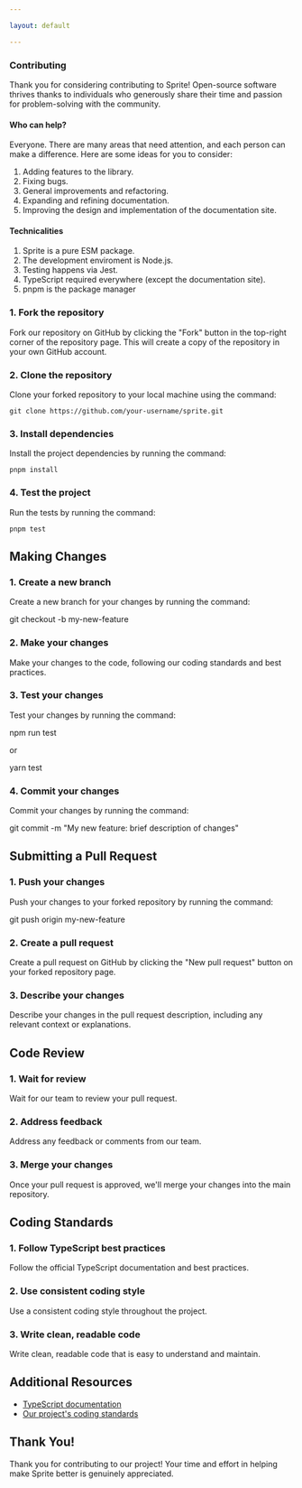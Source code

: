```yaml
---

layout: default

---
```

### Contributing

Thank you for considering contributing to Sprite! Open-source software thrives thanks to individuals who generously share their time and passion for problem-solving with the community.

#### Who can help?

Everyone. There are many areas that need attention, and each person can make a difference. Here are some ideas for you to consider:

1. Adding features to the library.
2. Fixing bugs.
3. General improvements and refactoring.
4. Expanding and refining documentation.
5. Improving the design and implementation of the documentation site.

#### Technicalities

1. Sprite is a pure ESM package.
2. The development enviroment is Node.js.
3. Testing happens via Jest.
4. TypeScript required everywhere (except the documentation site).
5. pnpm is the package manager

### 1. Fork the repository

Fork our repository on GitHub by clicking the "Fork" button in the top-right corner of the repository page. This will create a copy of the repository in your own GitHub account.

### 2. Clone the repository

Clone your forked repository to your local machine using the command:

```
git clone https://github.com/your-username/sprite.git
```

### 3. Install dependencies

Install the project dependencies by running the command:

```
pnpm install
```

### 4. Test the project

Run the tests by running the command:

```
pnpm test
```

**Making Changes**
----------------

### 1. Create a new branch

Create a new branch for your changes by running the command:

git checkout -b my-new-feature

### 2. Make your changes

Make your changes to the code, following our coding standards and best practices.

### 3. Test your changes

Test your changes by running the command:

npm run test

or

yarn test

### 4. Commit your changes

Commit your changes by running the command:

git commit -m "My new feature: brief description of changes"

**Submitting a Pull Request**
-----------------------------

### 1. Push your changes

Push your changes to your forked repository by running the command:

git push origin my-new-feature

### 2. Create a pull request

Create a pull request on GitHub by clicking the "New pull request" button on your forked repository page.

### 3. Describe your changes

Describe your changes in the pull request description, including any relevant context or explanations.

**Code Review**
-------------

### 1. Wait for review

Wait for our team to review your pull request.

### 2. Address feedback

Address any feedback or comments from our team.

### 3. Merge your changes

Once your pull request is approved, we'll merge your changes into the main repository.

**Coding Standards**
-----------------

### 1. Follow TypeScript best practices

Follow the official TypeScript documentation and best practices.

### 2. Use consistent coding style

Use a consistent coding style throughout the project.

### 3. Write clean, readable code

Write clean, readable code that is easy to understand and maintain.

**Additional Resources**
-------------------------

* [TypeScript documentation](https://www.typescriptlang.org/docs/)
* [Our project's coding standards](https://github.com/your-username/your-repo-name/blob/main/CODING_STANDARDS.md)

**Thank You!**
--------------

Thank you for contributing to our project! Your time and effort in helping make Sprite better is genuinely appreciated.